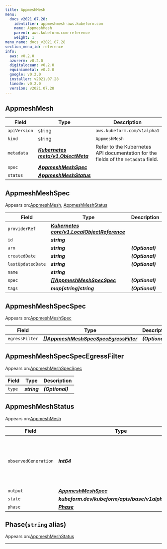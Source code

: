```yaml
---
title: AppmeshMesh
menu:
  docs_v2021.07.28:
    identifier: appmeshmesh-aws.kubeform.com
    name: AppmeshMesh
    parent: aws.kubeform.com-reference
    weight: 1
menu_name: docs_v2021.07.28
section_menu_id: reference
info:
  aws: v0.2.0
  azurerm: v0.2.0
  digitalocean: v0.2.0
  equinixmetal: v0.2.0
  google: v0.2.0
  installer: v2021.07.28
  linode: v0.2.0
  version: v2021.07.28
---
```


## AppmeshMesh
| Field | Type | Description |
| ------ | ----- | ----------- |
| `apiVersion` | string | `aws.kubeform.com/v1alpha1` |
|    `kind` | string | `AppmeshMesh` |
| `metadata` | ***[Kubernetes meta/v1.ObjectMeta](https://v1-18.docs.kubernetes.io/docs/reference/generated/kubernetes-api/v1.18/#objectmeta-v1-meta)***|Refer to the Kubernetes API documentation for the fields of the `metadata` field.|
| `spec` | ***[AppmeshMeshSpec](#appmeshmeshspec)***||
| `status` | ***[AppmeshMeshStatus](#appmeshmeshstatus)***||
## AppmeshMeshSpec

Appears on:[AppmeshMesh](#appmeshmesh), [AppmeshMeshStatus](#appmeshmeshstatus)

| Field | Type | Description |
| ------ | ----- | ----------- |
| `providerRef` | ***[Kubernetes core/v1.LocalObjectReference](https://v1-18.docs.kubernetes.io/docs/reference/generated/kubernetes-api/v1.18/#localobjectreference-v1-core)***||
| `id` | ***string***||
| `arn` | ***string***| ***(Optional)*** |
| `createdDate` | ***string***| ***(Optional)*** |
| `lastUpdatedDate` | ***string***| ***(Optional)*** |
| `name` | ***string***||
| `spec` | ***[[]AppmeshMeshSpecSpec](#appmeshmeshspecspec)***| ***(Optional)*** |
| `tags` | ***map[string]string***| ***(Optional)*** |
## AppmeshMeshSpecSpec

Appears on:[AppmeshMeshSpec](#appmeshmeshspec)

| Field | Type | Description |
| ------ | ----- | ----------- |
| `egressFilter` | ***[[]AppmeshMeshSpecSpecEgressFilter](#appmeshmeshspecspecegressfilter)***| ***(Optional)*** |
## AppmeshMeshSpecSpecEgressFilter

Appears on:[AppmeshMeshSpecSpec](#appmeshmeshspecspec)

| Field | Type | Description |
| ------ | ----- | ----------- |
| `type` | ***string***| ***(Optional)*** |
## AppmeshMeshStatus

Appears on:[AppmeshMesh](#appmeshmesh)

| Field | Type | Description |
| ------ | ----- | ----------- |
| `observedGeneration` | ***int64***| ***(Optional)*** Resource generation, which is updated on mutation by the API Server.|
| `output` | ***[AppmeshMeshSpec](#appmeshmeshspec)***| ***(Optional)*** |
| `state` | ***kubeform.dev/kubeform/apis/base/v1alpha1.State***| ***(Optional)*** |
| `phase` | ***[Phase](#phase)***| ***(Optional)*** |
## Phase(`string` alias)

Appears on:[AppmeshMeshStatus](#appmeshmeshstatus)

---
